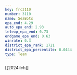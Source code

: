 ```yaml
---
key: frc3110
number: 3110
name: SeaBots
epa_end: 4.29
auto_epa_end: 2.93
teleop_epa_end: 0.73
endgame_epa_end: 0.63
winrate: 0.3
district_epa_rank: 1721
district_epa_percentile: 0.0444
type: Team
---
```

[[2024ilch]]
